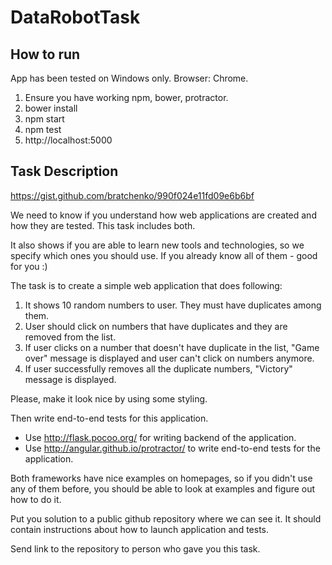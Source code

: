 # DataRobotTask

## How to run
App has been tested on Windows only. Browser: Chrome.

1. Ensure you have working npm, bower, protractor.
2. bower install
3. npm start
4. npm test
5. http://localhost:5000

## Task Description
https://gist.github.com/bratchenko/990f024e11fd09e6b6bf

We need to know if you understand how web applications are created and how they are tested.
This task includes both.

It also shows if you are able to learn new tools and technologies, so we specify
which ones you should use. If you already know all of them - good for you :)

The task is to create a simple web application that does following:

1. It shows 10 random numbers to user. They must have duplicates among them.
2. User should click on numbers that have duplicates and they are removed from the list.
3. If user clicks on a number that doesn't have duplicate in the list, "Game over" message
   is displayed and user can't click on numbers anymore.
4. If user successfully removes all the duplicate numbers, "Victory" message is displayed.

Please, make it look nice by using some styling.

Then write end-to-end tests for this application.

* Use http://flask.pocoo.org/ for writing backend of the application.
* Use http://angular.github.io/protractor/ to write end-to-end tests for the application.

Both frameworks have nice examples on homepages, so if you didn't use any of them before,
you should be able to look at examples and figure out how to do it.

Put you solution to a public github repository where we can see it. It should contain
instructions about how to launch application and tests.

Send link to the repository to person who gave you this task.
